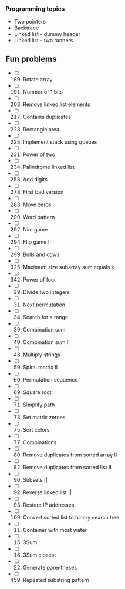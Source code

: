 ### Programming topics

- Two pointers
- Backtrace
- Linked list - dummy header
- Linked list - two runners

## Fun problems

- [ ] 189. Rotate array
- [ ] 191. Number of 1 bits
- [ ] 203. Remove linked list elements
- [ ] 217. Contains duplicates
- [ ] 223. Rectangle area
- [ ] 225. Implement stack using queues
- [ ] 231. Power of two
- [ ] 234. Palindrome linked list
- [ ] 258. Add digits
- [ ] 278. First bad version
- [ ] 283. Move zeros
- [ ] 290. Word pattern
- [ ] 292. Nim game
- [ ] 294. Flip game II
- [ ] 299. Bulls and cows
- [ ] 325. Maximum size subarray sum equals k
- [ ] 342. Power of four
- [ ] 029. Divide two integers
- [ ] 031. Next permutation
- [ ] 034. Search for a range
- [ ] 039. Combination sum
- [ ] 040. Combination sum II
- [ ] 043. Multiply strings
- [ ] 059. Spiral matrix II
- [ ] 060. Permutation sequence
- [ ] 069. Square root
- [ ] 071. Simplify path
- [ ] 073. Set matrix zeroes
- [ ] 075. Sort colors
- [ ] 077. Combinations
- [ ] 080. Remove duplicates from sorted array II
- [ ] 082. Remove duplicates from sorted list II
- [ ] 090. Subsets ||
- [ ] 092. Reverse linked list ||
- [ ] 093. Restore IP addresses
- [ ] 109. Convert sorted list to binary search tree
- [ ] 011. Container with most water
- [ ] 015. 3Sum
- [ ] 016. 3Sum closest
- [ ] 022. Generate parentheses
- [ ] 459. Repeated substring pattern
